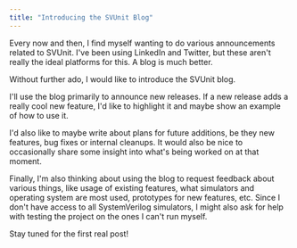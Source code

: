 ```yaml
---
title: "Introducing the SVUnit Blog"
---
```


Every now and then,
I find myself wanting to do various announcements related to SVUnit.
I've been using LinkedIn and Twitter,
but these aren't really the ideal platforms for this.
A blog is much better.

Without further ado, I would like to introduce the SVUnit blog.

I'll use the blog primarily to announce new releases.
If a new release adds a really cool new feature,
I'd like to highlight it and maybe show an example of how to use it.

I'd also like to maybe write about plans for future additions,
be they new features, bug fixes or internal cleanups.
It would also be nice to occasionally share some insight into what's being worked on at that moment.

Finally,
I'm also thinking about using the blog to request feedback about various things,
like usage of existing features,
what simulators and operating system are most used,
prototypes for new features,
etc.
Since I don't have access to all SystemVerilog simulators,
I might also ask for help with testing the project on the ones I can't run myself.

Stay tuned for the first real post!
